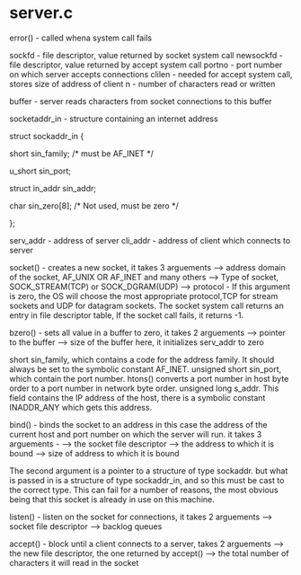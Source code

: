 # server.c

error() - called whena system call fails

sockfd - file descriptor, value returned by socket system call 
newsockfd - file descriptor, value returned by accept system call
portno - port number on which server accepts connections
clilen - needed for accept system call, stores size of address of client
n - number of characters read or written

buffer - server reads characters from socket connections to this buffer

socketaddr_in - structure containing an internet address

struct sockaddr_in
{

  short   sin_family; /* must be AF_INET */
  
  u_short sin_port;
  
  struct  in_addr sin_addr;
  
  char    sin_zero[8]; /* Not used, must be zero */
  
};

serv_addr - address of server
cli_addr - address of client which connects to server

socket() - creates a new socket, it takes 3 arguements
--> address domain of the socket, AF_UNIX OR AF_INET and many others
--> Type of socket, SOCK_STREAM(TCP) or SOCK_DGRAM(UDP)
--> protocol - If this argument is zero, the OS will choose the most appropriate protocol,TCP for stream sockets and UDP for datagram sockets.
The socket system call returns an entry in file descriptor table, If the socket call fails, it returns -1.

bzero() - sets all value in a buffer to zero, it takes 2 arguements 
--> pointer to the buffer
--> size of the buffer
here, it initializes serv_addr to zero

short sin_family, which contains a code for the address family. It should always be set to the symbolic constant AF_INET.
unsigned short sin_port, which contain the port number. htons() converts a port number in host byte order to a port number in network byte order.
unsigned long s_addr. This field contains the IP address of the host, there is a symbolic constant INADDR_ANY which gets this address.

bind() - binds the socket to an address
in this case the address of the current host and port number on which the server will run.
it takes 3 arguements - 
--> the socket file descriptor
--> the address to which it is bound
--> size of address to which it is bound

The second argument is a pointer to a structure of type sockaddr.
but what is passed in is a structure of type sockaddr_in, and so this must be cast to the correct type. 
This can fail for a number of reasons, the most obvious being that this socket is already in use on this machine.

listen() - listen on the socket for connections, it takes 2 arguements
--> socket file descriptor
--> backlog queues

accept() - block until a client connects to a server, takes 2 arguements
--> the new file descriptor, the one returned by accept()
-->  the total number of characters it will read in the socket 
